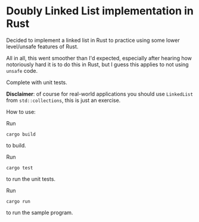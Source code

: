 # Doubly Linked List implementation in Rust

Decided to implement a linked list in Rust to practice using some lower level/unsafe features of Rust.

All in all, this went smoother than I'd expected, especially after hearing how notoriously hard it is to do this in Rust, but I guess this applies to not using `unsafe` code.

Complete with unit tests.

**Disclaimer**: of course for real-world applications you should use `LinkedList` from `std::collections`, this is just an exercise.

How to use:

Run
```
cargo build
```
to build.

Run
```
cargo test
```
to run the unit tests.

Run
```
cargo run
```
to run the sample program.

